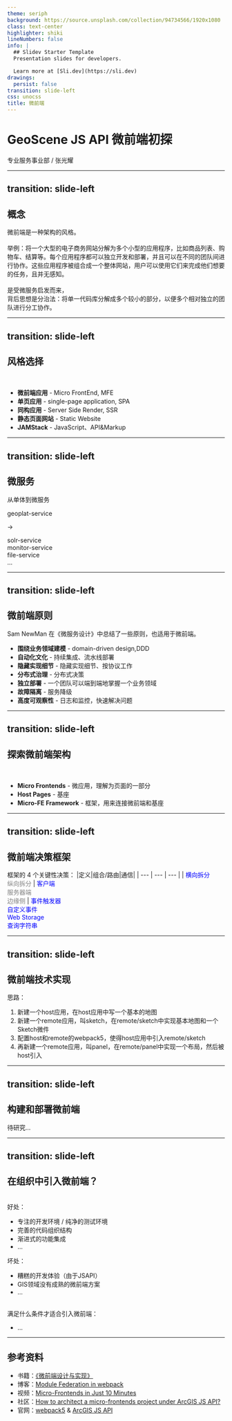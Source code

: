 ```yaml
---
theme: seriph
background: https://source.unsplash.com/collection/94734566/1920x1080
class: text-center
highlighter: shiki
lineNumbers: false
info: |
  ## Slidev Starter Template
  Presentation slides for developers.

  Learn more at [Sli.dev](https://sli.dev)
drawings:
  persist: false
transition: slide-left
css: unocss
title: 微前端
---
```


# GeoScene JS API 微前端初探

<div class="pt-12">
  <span @click="$slidev.nav.next" class="px-2 py-1 rounded cursor-pointer" hover="bg-white bg-opacity-10">
    专业服务事业部 / 张光耀
  </span>
</div>

<!--
各位同事好，很长时间没有和大家做技术分享了。
今天分享的主题叫《GeoScene JS API 微前端初探》。
主要内容是两部分，一部分讲微前端，一部分结合JSAPI做了一个demo。
-->

---
transition: slide-left
---

## 概念

微前端是一种架构的风格。
<br/>
<br/>
举例：将一个大型的电子商务网站分解为多个小型的应用程序，比如商品列表、购物车、结算等。每个应用程序都可以独立开发和部署，并且可以在不同的团队间进行协作。这些应用程序被组合成一个整体网站，用户可以使用它们来完成他们想要的任务，且并无感知。
<br/>
<br/>
是受微服务启发而来，
<br/>
背后思想是分治法：将单一代码库分解成多个较小的部分，以便多个相对独立的团队进行分工协作。

<!--
首先我们来了解概念。
从定义上讲，微前端是一种架构风格，举一个例子的话，就是将一个大型的电子商务网站分解为多个小型的应用程序，比如商品列表、购物车、结算等。每个应用程序都可以独立开发和部署，并且可以在不同的团队间进行协作。这些应用程序被组合成一个整体网站，用户可以使用它们来完成他们想要的任务，且并无感知。
微前端并不是一个很新的概念，它是受微服务启发而来。
微服务这种后端架构，韩松哥之前也做过分享。
背后的主要思想就是分治法：将单一代码库分解成多个较小的部分，以便多个相对独立的团队进行分工协作。
-->

---
transition: slide-left
---

## 风格选择

<br/>

- **微前端应用** - Micro FrontEnd, MFE
- **单页应用** - single-page application, SPA
- **同构应用** - Server Side Render, SSR
- **静态页面网站** - Static Website
- **JAMStack** - JavaScript、API&Markup

<!--
既然是一种风格，那么关于前端架构风格，
主流上，总过有这5种架构风格。
第一种就是今天的主角，微前端。
第二种就是我们现在的架构风格，单页面应用。
第三种叫同构应用，简单理解就是SSR，服务端渲染。
第四种，静态页面网站，就是老式的，通过锚点跳转的网站。
第五种，JAMStack，是JavaScript、API和标记语言的结合，被称为下一代前端开发架构。
那么前端生态在不断地发展中，孕育出了这些用于解决不同问题的不同架构。这些架构风格都有各自的优缺点。
微前端作为其中之一，为我们提供一种的选择。我们拥有选择它或不选择它的权利，那么我们现在去了解它，然后评判我们是否应该选择它。
-->

---
transition: slide-left
---

## 微服务

从单体到微服务

<div class="flex">
  <div class="flex items-center">
    <div>
      <p>geoplat-service</p>
    </div>
  </div>
  <div class="flex items-center">
    <div class="p-8">
      <p> -> </p>
    </div>
  </div>
  <div class="flex items-center">
    <div>
      <p>
      solr-service<br/>
      monitor-service<br/>
      file-service<br/>
      ...
      </p>
    </div>
  </div>
</div>

<!--
既然微前端是启发自微服务，那么我们需要简单交代一下微服务。拿我们公司的后台服务举例：
最初我们是用单体架构，所有的代码都放在一个代码库中，比如叫geoplat-service。随着业务线的拓展和功能的不断丰富，我们就从单体架构逐步地迁移到了微服务构架，派生出了如solr-service，专门做查询；monitor-service，专门做监控；和file-service，专门做文件管理，等等等。
在项目实施中，微服务也工作地很好。
既然微服务在后端上工作的很好，那么在前端是不是也可以借鉴过来。
-->

---
transition: slide-left
---

## 微前端原则

Sam NewMan 在《微服务设计》中总结了一些原则，也适用于微前端。

- **围绕业务领域建模** - domain-driven design,DDD
- **自动化文化** - 持续集成、流水线部署
- **隐藏实现细节** - 隐藏实现细节、按协议工作
- **分布式治理** - 分布式决策
- **独立部署** - 一个团队可以端到端地掌握一个业务领域
- **故障隔离** - 服务降级
- **高度可观察性** - 日志和监控，快速解决问题

<!--
在实践微前端之前，我们先了解一下微前端的原则。
这个大兄弟在《微服务设计》这本书中总结了7条原则，适用于微服务，同样也适用于微前端。
因为时间关系，我并不会逐一解释这些原则。
把他们放在这里，目的是想告诉大家，微前端也是有原则来指导项目开发过程的。
-->

---
transition: slide-left
---

## 探索微前端架构

<br/>

- **Micro Frontends** - 微应用，理解为页面的一部分
- **Host Pages** - 基座
- **Micro-FE Framework** - 框架，用来连接微前端和基座

<!--
假如我们现在要做微前端，那么微前端的架构应该是怎么样的呢？
大体上，微前端的架构是分为了三个部分，
分别是微应用，它理解为页面的一部分。比如说cim-map中的标绘组件，在地图的右侧有一个功能按钮，我们点击之后，弹出一块面板，面板内是标绘的业务逻辑。这块面板我们就可以拆分出来，作为一个微前端。可以近似地理解为微件，但是微前端和微件本质上有不同。
这是第一部分微应用，第二部分是基座或者叫主应用，也拿cim-map来举例的话，就是一个空的页面，只有一个纯净的底图，或者底图都没有，它只是充当的一个容器，它的职责应该做好一些系统最基本的功能，比如布局、路由、权限...然后暴露出很多的插槽给我们的微前端们。
这是第二部分，那么第三部分就是我们的框架，它的作用是用连接我们的基座和微前端，它要来管理我们的基座加载或者是卸载我们的微前端。
-->

---
transition: slide-left
---

## 微前端决策框架

框架的 4 个关键性决策：
|定义|组合/路由|通信|
| --- | --- | --- |
| <font color='blue'>横向拆分</font> <br/> <font color='gray'>纵向拆分</font> | <font color='blue'>客户端</font> <br/> <font color='gray'>服务器端</font> <br/><font color='gray'>边缘侧</font> | <font color='blue'>事件触发器</font> <br/> <font color='blue'>自定义事件</font> <br/><font color='blue'>Web Storage</font> <br/><font color='blue'>查询字符串</font>

<!--
我们首先来讨论框架，框架有4个关键性的决策，分别是定义、组合、路由和通信。
第一个定义，主要指的是拆分方式。拆分方式分两种，横向和纵向。横向拆分就是同一个视图中集成多个微前端；纵向拆分就是每个视图中只集成一个微前端。我们直接看一张示意图吧。
地图应用就非常适合横向拆分，而门户和运维管理则更适合纵向拆分。
第二和第三是组合和路由，就是指的在什么地方去组合和路由我们的微前端。有三种方式，分别是客户端、服务器端和边缘侧。直接在前端控制微服务的加载和路由，那么就是客户端。如果是在后端先组合好微前端，再一并推送到前端，这种方式就是服务器端。还有一种方式，就是在CDN层，由CND厂商提供方式进行微前端的组装，叫边缘侧。
最后是通信，微前端的通信方式主要有事件触发器、自定义事件、WebStorage、查询字符串四种。
-->

---
transition: slide-left
---

## 微前端技术实现

思路：
1. 新建一个host应用，在host应用中写一个基本的地图
2. 新建一个remote应用，叫sketch，在remote/sketch中实现基本地图和一个Sketch微件
3. 配置host和remote的webpack5，使得host应用中引入remote/sketch
4. 再新建一个remote应用，叫panel，在remote/panel中实现一个布局，然后被host引入

<!--
我们直接来看一个简单的demo。
-->

---
transition: slide-left
---

## 构建和部署微前端

待研究...

<!--
构建和部署还待研究，就先不讲了。
-->

---
transition: slide-left
---

## 在组织中引入微前端？

<br/>
<div class="flex">
  <div class="w-1/2 p-4">
    好处：
    <ul>
    <li> 专注的开发环境 / 纯净的测试环境 </li>
    <li> 完善的代码组织结构 </li>
    <li> 渐进式的功能集成 </li>
    <li> ... </li>
    </ul>
  </div>
  <div class="w-1/2 p-4">
    坏处：
    <ul>
    <li> 糟糕的开发体验（由于JSAPI） </li>
    <li> GIS领域没有成熟的微前端方案 </li>
    <li> ... </li>
    <br/>
    </ul>
    满足什么条件才适合引入微前端：
    <ul>
    <li> ... </li>
    </ul>
  </div>
</div>

<!--
我们现在回到最开始的问题，来讨论是否要选择微前端这种架构风格。
从我实践这个demo看来，它有一些好处，如专注的开发环境 / 纯净的测试环境 、完善的代码组织结构和渐进式的功能集成。当然它有也一些坏处，如糟糕的开发体验，没有成熟的方案等。
我觉得我们可以等条件更加成熟后，再来尝试引入微前端，这是我调研的一个结论。
-->

---

## 参考资料

* 书籍：[《微前端设计与实现》](https://book.douban.com/subject/36014313/)
* 博客：[Module Federation in webpack](https://odoe.net/blog/webpack-module-federation)
* 视频：[Micro-Frontends in Just 10 Minutes](https://www.youtube.com/watch?v=s_Fs4AXsTnA&t=2s)
* 社区：[How to architect a micro-frontends project under ArcGIS JS API?](https://community.esri.com/t5/arcgis-javascript-maps-sdk-questions/how-to-architect-a-micro-frontends-project-under/m-p/1277816#M80846)
* 官网：[webpack5](https://webpack.js.org/concepts/module-federation/#dynamic-remote-containers) & [ArcGIS JS API](https://developers.arcgis.com/javascript/latest/es-modules/)

<!--
最后是一些参考资料。我是从3月份中旬开始准备分享材料。然后项目也比较忙。所以研究得很浅。主要参考的是书籍，2022年下半年才出的书，还算比较新。ppt的大纲就是直接抄的书。
然后是JSAPI的主要代码贡献者的博客，和esri的社区。我去上面提问，看有没有成熟的，优雅的方案，结果是没有的。
最后是反复看webpack5和JSAPI的官网文档。
-->
